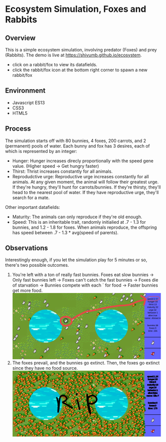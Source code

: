 # Ecosystem Simulation, Foxes and Rabbits
## Overview
This is a simple ecosystem simulation, involving predator (Foxes) and prey (Rabbits).
The demo is live at https://shivumb.github.io/ecosystem.
- click on a rabbit/fox to view its datafields.
- click the rabbit/fox icon at the bottom right corner to spawn a new rabbit/fox
## Environment
* Javascript ES13
* CSS3
* HTML5
## Process
The simulation starts off with 80 bunnies, 4 foxes, 200 carrots, and 2 (permanent) pools of water. Each bunny and fox has 3 desires, each of which is represented by an integer:
- Hunger: Hunger increases direcly proportionally with the speed gene value. (Higher speed -> Get hungry faster)
- Thirst: Thrist increases constantly for all animals.
- Reprodudctive urge: Reproductive urge increases constantly for all animals.
At any given moment, the animal will follow their greatest urge. If they're hungry, they'll hunt for carrots/bunnies. If they're thirsty, they'll head to the nearest pool of water. If they have reproductive urge, they'll search for a mate.

Other important datafields:
- Maturity: The animals can only reproduce if they're old enough.
- Speed: This is an inheritable trait, randomly initialied at .7 - 1.3 for bunnies, and 1.2 - 1.8 for foxes. When animals reproduce, the offspring has speed between .7 - 1.3 * avg(speed of parents).
## Observations
Interestingly enough, if you let the simulation play for 5 minutes or so, there's two possible outcomes.
1. You're left with a ton of really fast bunnies. Foxes eat slow bunnies -> Only fast bunnies left -> Foxes can't catch the fast bunnies -> Foxes die of starvation -> Bunnies compete with each ` for food -> Faster bunnies get more food.
![Diagram 1](/images/Ecosystem1.jpg?raw=true)
2. The foxes prevail, and the bunnies go extinct. Then, the foxes go extinct since they have no food source.
![Diagram 2](/images/Ecosystem2.jpg?raw=true)
